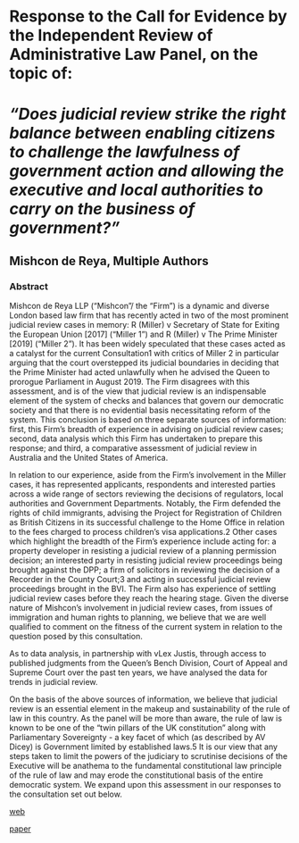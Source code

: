 # Response to the Call for Evidence by the Independent Review of Administrative Law Panel, on the topic of: 

# *“Does judicial review strike the right balance between enabling citizens to challenge the lawfulness of government action and allowing the executive and local authorities to carry on the business of government?”*

## Mishcon de Reya, Multiple Authors

### Abstract

Mishcon de Reya LLP (“Mishcon”/ the “Firm”) is a dynamic and diverse London based law firm that has recently acted in two of the most prominent judicial review cases in memory: R (Miller) v Secretary of State for Exiting the European Union [2017] (“Miller 1”) and R (Miller) v The Prime Minister [2019] (“Miller 2”). It has been widely speculated that these cases acted as a catalyst for the current Consultation1 with critics of Miller 2 in particular arguing that the court overstepped its judicial boundaries in deciding that the Prime Minister had acted unlawfully when he advised the Queen to prorogue Parliament in August 2019. The Firm disagrees with this assessment, and is of the view that judicial review is an indispensable element of the system of checks and balances that govern our democratic society and that there is no evidential basis necessitating reform of the system. This conclusion is based on three separate sources of information: first, this Firm’s breadth of experience in advising on judicial review cases; second, data analysis which this Firm has undertaken to prepare this response; and third, a comparative assessment of judicial review in Australia and the United States of America. 

In relation to our experience, aside from the Firm’s involvement in the Miller cases, it has represented applicants, respondents and interested parties across a wide range of sectors reviewing the decisions of regulators, local authorities and Government Departments. Notably, the Firm defended the rights of child immigrants, advising the Project for Registration of Children as British Citizens in its successful challenge to the Home Office in relation to the fees charged to process children’s visa applications.2 Other cases which highlight the breadth of the Firm’s experience include acting for: a property developer in resisting a judicial review of a planning permission decision; an interested party in resisting judicial review proceedings being brought against the DPP; a firm of solicitors in reviewing the decision of a Recorder in the County Court;3 and acting in successful judicial review proceedings brought in the BVI. The Firm also has experience of settling judicial review cases before they reach the hearing stage. Given the diverse nature of Mishcon’s involvement in judicial review cases, from issues of immigration and human rights to planning, we believe that we are well qualified to comment on the fitness of the current system in relation to the question posed by this consultation. 

As to data analysis, in partnership with vLex Justis, through access to published judgments from the Queen’s Bench Division, Court of Appeal and Supreme Court over the past ten years, we have analysed the data for trends in judicial review. 

On the basis of the above sources of information, we believe that judicial review is an essential element in the makeup and sustainability of the rule of law in this country. As the panel will be more than aware, the rule of law is known to be one of the “twin pillars of the UK constitution” along with Parliamentary Sovereignty - a key facet of which (as described by AV Dicey) is Government limited by established laws.5 It is our view that any steps taken to limit the powers of the judiciary to scrutinise decisions of the Executive will be anathema to the fundamental constitutional law principle of the rule of law and may erode the constitutional basis of the entire democratic system. We expand upon this assessment in our responses to the consultation set out below.


[web](https://www.mishcon.com/news/mishcon-responds-to-the-independent-review-of-administrative-law-panel-on-judicial-review)

[paper](https://github.com/mdrresearch/mdr-research/blob/main/Response_to_the_Call_for_Evidence_Administrative_Law/JR_Consultation_30.10.2020.pdf)
